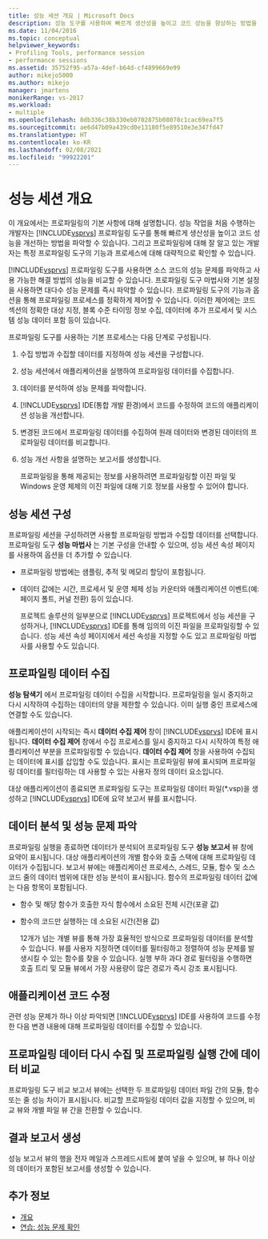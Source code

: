 ```yaml
---
title: 성능 세션 개요 | Microsoft Docs
description: 성능 도구를 사용하여 빠르게 생산성을 높이고 코드 성능을 향상하는 방법을 알아봅니다.
ms.date: 11/04/2016
ms.topic: conceptual
helpviewer_keywords:
- Profiling Tools, performance session
- performance sessions
ms.assetid: 35752f95-a57a-4def-b64d-cf4899669e99
author: mikejo5000
ms.author: mikejo
manager: jmartens
monikerRange: vs-2017
ms.workload:
- multiple
ms.openlocfilehash: 8db336c38b330eb0702875b08078c1cac69ea7f5
ms.sourcegitcommit: ae6d47b09a439cd0e13180f5e89510e3e347fd47
ms.translationtype: HT
ms.contentlocale: ko-KR
ms.lasthandoff: 02/08/2021
ms.locfileid: "99922201"
---
```

# <a name="performance-session-overview"></a>성능 세션 개요
이 개요에서는 프로파일링의 기본 사항에 대해 설명합니다. 성능 작업을 처음 수행하는 개발자는 [!INCLUDE[vsprvs](../code-quality/includes/vsprvs_md.md)] 프로파일링 도구를 통해 빠르게 생산성을 높이고 코드 성능을 개선하는 방법을 파악할 수 있습니다. 그리고 프로파일링에 대해 잘 알고 있는 개발자는 특정 프로파일링 도구의 기능과 프로세스에 대해 대략적으로 확인할 수 있습니다.

 [!INCLUDE[vsprvs](../code-quality/includes/vsprvs_md.md)] 프로파일링 도구를 사용하면 소스 코드의 성능 문제를 파악하고 사용 가능한 해결 방법의 성능을 비교할 수 있습니다. 프로파일링 도구 마법사와 기본 설정을 사용하면 대다수 성능 문제를 즉시 파악할 수 있습니다. 프로파일링 도구의 기능과 옵션을 통해 프로파일링 프로세스를 정확하게 제어할 수 있습니다. 이러한 제어에는 코드 섹션의 정확한 대상 지정, 블록 수준 타이밍 정보 수집, 데이터에 추가 프로세서 및 시스템 성능 데이터 포함 등이 있습니다.

 프로파일링 도구를 사용하는 기본 프로세스는 다음 단계로 구성됩니다.

1. 수집 방법과 수집할 데이터를 지정하여 성능 세션을 구성합니다.

2. 성능 세션에서 애플리케이션을 실행하여 프로파일링 데이터를 수집합니다.

3. 데이터를 분석하여 성능 문제를 파악합니다.

4. [!INCLUDE[vsprvs](../code-quality/includes/vsprvs_md.md)] IDE(통합 개발 환경)에서 코드를 수정하여 코드의 애플리케이션 성능을 개선합니다.

5. 변경된 코드에서 프로파일링 데이터를 수집하여 원래 데이터와 변경된 데이터의 프로파일링 데이터를 비교합니다.

6. 성능 개선 사항을 설명하는 보고서를 생성합니다.

   프로파일링을 통해 제공되는 정보를 사용하려면 프로파일링할 이진 파일 및 Windows 운영 체제의 이진 파일에 대해 기호 정보를 사용할 수 있어야 합니다.

## <a name="configure-the-performance-session"></a>성능 세션 구성
 프로파일링 세션을 구성하려면 사용할 프로파일링 방법과 수집할 데이터를 선택합니다. 프로파일링 도구 **성능 마법사** 는 기본 구성을 안내할 수 있으며, 성능 세션 속성 페이지를 사용하여 옵션을 더 추가할 수 있습니다.

- 프로파일링 방법에는 샘플링, 추적 및 메모리 할당이 포함됩니다.

- 데이터 값에는 시간, 프로세서 및 운영 체제 성능 카운터와 애플리케이션 이벤트(예: 페이지 폴트, 커널 전환) 등이 있습니다.

  프로젝트 솔루션의 일부분으로 [!INCLUDE[vsprvs](../code-quality/includes/vsprvs_md.md)] 프로젝트에서 성능 세션을 구성하거나, [!INCLUDE[vsprvs](../code-quality/includes/vsprvs_md.md)] IDE를 통해 임의의 이진 파일을 프로파일링할 수 있습니다. 성능 세션 속성 페이지에서 세션 속성을 지정할 수도 있고 프로파일링 마법사를 사용할 수도 있습니다.

## <a name="collect-profiling-data"></a>프로파일링 데이터 수집
 **성능 탐색기** 에서 프로파일링 데이터 수집을 시작합니다. 프로파일링을 일시 중지하고 다시 시작하여 수집하는 데이터의 양을 제한할 수 있습니다. 이미 실행 중인 프로세스에 연결할 수도 있습니다.

 애플리케이션이 시작되는 즉시 **데이터 수집 제어** 창이 [!INCLUDE[vsprvs](../code-quality/includes/vsprvs_md.md)] IDE에 표시됩니다. **데이터 수집 제어** 창에서 수집 프로세스를 일시 중지하고 다시 시작하여 특정 애플리케이션 부분을 프로파일링할 수 있습니다. **데이터 수집 제어** 창을 사용하여 수집되는 데이터에 표시를 삽입할 수도 있습니다. 표시는 프로파일링 뷰에 표시되며 프로파일링 데이터를 필터링하는 데 사용할 수 있는 사용자 정의 데이터 요소입니다.

 대상 애플리케이션이 종료되면 프로파일링 도구는 프로파일링 데이터 파일(*.vsp)을 생성하고 [!INCLUDE[vsprvs](../code-quality/includes/vsprvs_md.md)] IDE에 요약 보고서 뷰를 표시합니다.

## <a name="analyze-the-data-and-identify-performance-issues"></a>데이터 분석 및 성능 문제 파악
 프로파일링 실행을 종료하면 데이터가 분석되어 프로파일링 도구 **성능 보고서** 뷰 창에 요약이 표시됩니다. 대상 애플리케이션의 개별 함수와 호출 스택에 대해 프로파일링 데이터가 수집됩니다. 보고서 뷰에는 애플리케이션 프로세스, 스레드, 모듈, 함수 및 소스 코드 줄의 데이터 범위에 대한 성능 분석이 표시됩니다. 함수의 프로파일링 데이터 값에는 다음 항목이 포함됩니다.

- 함수 및 해당 함수가 호출한 자식 함수에서 소요된 전체 시간(포괄 값)

- 함수의 코드만 실행하는 데 소요된 시간(전용 값)

  12개가 넘는 개별 뷰를 통해 가장 효율적인 방식으로 프로파일링 데이터를 분석할 수 있습니다. 뷰를 사용자 지정하면 데이터를 필터링하고 정렬하여 성능 문제를 발생시킬 수 있는 함수를 찾을 수 있습니다. 실행 부하 과다 경로 필터링을 수행하면 호출 트리 및 모듈 뷰에서 가장 사용량이 많은 경로가 즉시 강조 표시됩니다.

## <a name="modify-the-application-code"></a>애플리케이션 코드 수정
 관련 성능 문제가 하나 이상 파악되면 [!INCLUDE[vsprvs](../code-quality/includes/vsprvs_md.md)] IDE를 사용하여 코드를 수정한 다음 변경 내용에 대해 프로파일링 데이터를 수집할 수 있습니다.

## <a name="collect-profiling-data-again-and-compare-the-data-between-the-profiling-runs"></a>프로파일링 데이터 다시 수집 및 프로파일링 실행 간에 데이터 비교
 프로파일링 도구 비교 보고서 뷰에는 선택한 두 프로파일링 데이터 파일 간의 모듈, 함수 또는 줄 성능 차이가 표시됩니다. 비교할 프로파일링 데이터 값을 지정할 수 있으며, 비교 뷰와 개별 파일 뷰 간을 전환할 수 있습니다.

## <a name="generate-a-report-of-the-results"></a>결과 보고서 생성
 성능 보고서 뷰의 행을 전자 메일과 스프레드시트에 붙여 넣을 수 있으며, 뷰 하나 이상의 데이터가 포함된 보고서를 생성할 수 있습니다.

## <a name="see-also"></a>추가 정보
- [개요](../profiling/overviews-performance-tools.md)
- [연습: 성능 문제 확인](beginners-guide-to-cpu-sampling.md)
